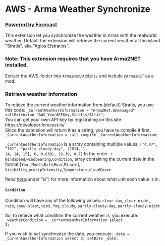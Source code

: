 AWS - Arma Weather Synchronize
===

<h3><a href="https://developer.forecast.io/">Powered by Forecast</a></h3>

This extension let you synchronize the weather in Arma with the realworld weather. Default the extension will retrieve the current weather at the island "Stratis", aka "Agios Efstratios".

<h3>Note: This extension requires that you have Arma2NET installed.</h3>
Extract the AWS-folder into <code>Arma2Net/Addins/</code> and include <code>@Arma2NET</code> as a mod.

<h3>Retrieve weather information</h3>
To retieve the current weather information from (default) Stratis, you use this code: 
<code>_CurrentWeatherInformation = "Arma2Net.Unmanaged" callExtension "AWS YourAPIKey,Stratis/Altis";</code>
<br />
You can get your own API-key by registrating on this site https://developer.forecast.io/
<br />Since the extension will return it as a string, you have to compile it first.
<code>_CurrentWeatherInformation = call compile _CurrentWeatherInformation;</code>

<code>_CurrentWeatherInformation</code> is a array containing multiple values:
<code>["4.47", "101", "partly-cloudy-day", [2014, 1, 14, 14, 15], 0, 0,0381, 10,39, 0,7]</code>
In the order -> <code>Windspeed</code>,<code>windbearing</code>,<code>Condition</code>, array containing the current date in the format [<code>Year</code>,<code>Month</code>,<code>Date</code>,<code>Hour</code>,<code>Minute</code>], <code>Visibility</code>,<code>precipIntensity</code>,<code>Temperature</code>,<code>cloudCover</code>

Read <a href="https://developer.forecast.io/docs/v2#options">here</a>(under "si") for more information about what unit each value is in. 

<h4><code>Condition</code></h4> Condition will have any of the following values:
<code>clear-day</code>, <code>clear-night</code>, <code>rain</code>, <code>snow</code>, <code>sleet</code>, <code>wind</code>, <code>fog</code>, <code>cloudy</code>, <code>partly-cloudy-day</code>, <code>partly-cloudy-night</code>

So, to retieve what condition the current weather is, you execute:
<code>_weatherCondition = _CurrentWeatherInformation select 2;</code>

If you wish to set synchronize the date, you execute:
<code>_date = _CurrentWeatherInformation select 3; setDate _date;</code>

